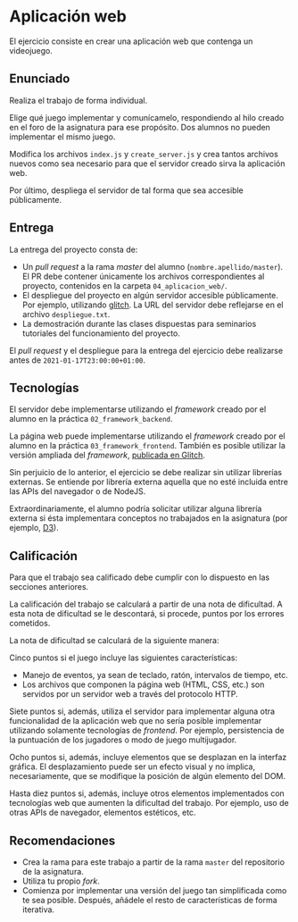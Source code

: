 # Aplicación web

El ejercicio consiste en crear una aplicación web que contenga un videojuego.

## Enunciado

Realiza el trabajo de forma individual.

Elige qué juego implementar y comunícamelo, respondiendo al hilo creado en el foro de la asignatura para ese propósito. Dos alumnos no pueden implementar el mismo juego.

Modifica los archivos `index.js` y `create_server.js` y crea tantos archivos nuevos como sea necesario para que el servidor creado sirva la aplicación web.

Por último, despliega el servidor de tal forma que sea accesible públicamente.

## Entrega

La entrega del proyecto consta de:

- Un _pull request_ a la rama _master_ del alumno (`nombre.apellido/master`). El PR debe contener únicamente los archivos correspondientes al proyecto, contenidos en la carpeta `04_aplicacion_web/`.
- El despliegue del proyecto en algún servidor accesible públicamente. Por ejemplo, utilizando [glitch](glitch.com). La URL del servidor debe reflejarse en el archivo `despliegue.txt`.
- La demostración durante las clases dispuestas para seminarios tutoriales del funcionamiento del proyecto.

El _pull request_ y el despliegue para la entrega del ejercicio debe realizarse antes de `2021-01-17T23:00:00+01:00`.

## Tecnologías

El servidor debe implementarse utilizando el _framework_ creado por el alumno en la práctica `02_framework_backend`.

La página web puede implementarse utilizando el _framework_ creado por el alumno en la práctica `03_framework_frontend`. También es posible utilizar la versión ampliada del _framework_, [publicada en Glitch](https://glitch.com/edit/#!/04-ejemplo-framework-frontend-aumentado?path=framework.js%3A1%3A4633).

Sin perjuicio de lo anterior, el ejercicio se debe realizar sin utilizar librerías externas. Se entiende por librería externa aquella que no esté incluida entre las APIs del navegador o de NodeJS.

Extraordinariamente, el alumno podría solicitar utilizar alguna librería externa si ésta implementara conceptos no trabajados en la asignatura (por ejemplo, [D3](https://d3js.org/)).

## Calificación

Para que el trabajo sea calificado debe cumplir con lo dispuesto en las secciones anteriores.

La calificación del trabajo se calculará a partir de una nota de dificultad. A esta nota de dificultad se le descontará, si procede, puntos por los errores cometidos.

La nota de dificultad se calculará de la siguiente manera:

Cinco puntos si el juego incluye las siguientes características:

- Manejo de eventos, ya sean de teclado, ratón, intervalos de tiempo, etc.
- Los archivos que componen la página web (HTML, CSS, etc.) son servidos por un servidor web a través del protocolo HTTP.

Siete puntos si, además, utiliza el servidor para implementar alguna otra funcionalidad de la aplicación web que no sería posible implementar utilizando solamente tecnologías de _frontend_. Por ejemplo, persistencia de la puntuación de los jugadores o modo de juego multijugador.

Ocho puntos si, además, incluye elementos que se desplazan en la interfaz gráfica. El desplazamiento puede ser un efecto visual y no implica, necesariamente, que se modifique la posición de algún elemento del DOM.

Hasta diez puntos si, además, incluye otros elementos implementados con tecnologías web que aumenten la dificultad del trabajo. Por ejemplo, uso de otras APIs de navegador, elementos estéticos, etc.

## Recomendaciones

- Crea la rama para este trabajo a partir de la rama `master` del repositorio de la asignatura.
- Utiliza tu propio _fork_.
- Comienza por implementar una versión del juego tan simplificada como te sea posible. Después, añádele el resto de características de forma iterativa.
